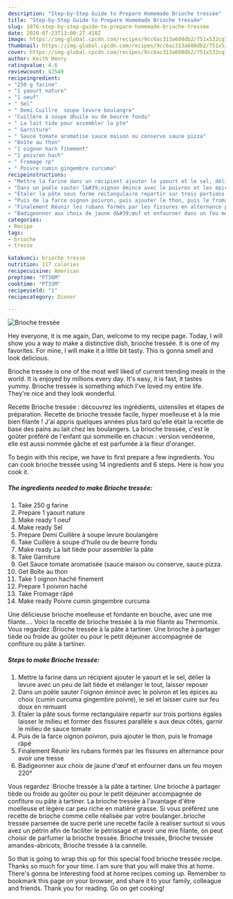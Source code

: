```yaml
---
description: "Step-by-Step Guide to Prepare Homemade Brioche tressée"
title: "Step-by-Step Guide to Prepare Homemade Brioche tressée"
slug: 1876-step-by-step-guide-to-prepare-homemade-brioche-tressee
date: 2020-07-23T13:00:27.418Z
image: https://img-global.cpcdn.com/recipes/9cc6ac313a608db2/751x532cq70/brioche-tressee-photo-principale-de-la-recette.jpg
thumbnail: https://img-global.cpcdn.com/recipes/9cc6ac313a608db2/751x532cq70/brioche-tressee-photo-principale-de-la-recette.jpg
cover: https://img-global.cpcdn.com/recipes/9cc6ac313a608db2/751x532cq70/brioche-tressee-photo-principale-de-la-recette.jpg
author: Keith Henry
ratingvalue: 4.6
reviewcount: 42540
recipeingredient:
- "250 g farine"
- "1 yaourt nature"
- "1 oeuf"
- " Sel"
- " Demi Cuillre  soupe levure boulangre"
- "Cuillère à soupe dhuile ou de beurre fondu"
- " La lait tide pour assembler la pte"
- " Garniture"
- " Sauce tomate aromatise sauce maison ou conserve sauce pizza"
- "Boîte au thon"
- "1 oignon hach finement"
- "1 poivron hach"
- " Fromage rp"
- " Poivre cumin gingembre curcuma"
recipeinstructions:
- "Mettre la farine dans un récipient ajouter le yaourt et le sel, délier la levure avec un peu de lait tiède et mélanger le tout, laisser reposer"
- "Dans un poêle sauter l&#39;oignon émincé avec le poivron et les épices au choix (cumin curcuma gingembre poivre), le sel et laisser cuire sur feu doux en remuant"
- "Étaler la pâte sous forme rectangulaire repartir sur trois portions égales laisser le milieu et former des fissures parallèle s aux deux côtés, garnir le milieu de sauce tomate"
- "Puis de la farce oignon poivron, puis ajouter le thon, puis le fromage râpé"
- "Finalement Réunir les rubans formés par les fissures en alternance pour avoir une tresse"
- "Badigeonner aux choix de jaune d&#39;œuf et enfourner dans un feu moyen 220°"
categories:
- Recipe
tags:
- brioche
- tresse

katakunci: brioche tresse 
nutrition: 117 calories
recipecuisine: American
preptime: "PT36M"
cooktime: "PT33M"
recipeyield: "1"
recipecategory: Dinner

---
```



![Brioche tressée](https://img-global.cpcdn.com/recipes/9cc6ac313a608db2/751x532cq70/brioche-tressee-photo-principale-de-la-recette.jpg)

Hey everyone, it is me again, Dan, welcome to my recipe page. Today, I will show you a way to make a distinctive dish, brioche tressée. It is one of my favorites. For mine, I will make it a little bit tasty. This is gonna smell and look delicious.

Brioche tressée is one of the most well liked of current trending meals in the world. It is enjoyed by millions every day. It's easy, it is fast, it tastes yummy. Brioche tressée is something which I've loved my entire life. They're nice and they look wonderful.

Recette Brioche tressée : découvrez les ingrédients, ustensiles et étapes de préparation. Recette de brioche tressée facile, hyper moelleuse et à la mie bien filante ! J&#39;ai appris quelques années plus tard qu&#39;elle était la recette de base des pains au lait chez les boulangers. La brioche tressée, c&#39;est le goûter préféré de l&#39;enfant qui sommeille en chacun : version vendéenne, elle est aussi nommée gâche et est parfumée à la fleur d&#39;oranger.


To begin with this recipe, we have to first prepare a few ingredients. You can cook brioche tressée using 14 ingredients and 6 steps. Here is how you cook it.

<!--inarticleads1-->

##### The ingredients needed to make Brioche tressée:

1. Take 250 g farine
1. Prepare 1 yaourt nature
1. Make ready 1 oeuf
1. Make ready  Sel
1. Prepare  Demi Cuillère à soupe levure boulangère
1. Take Cuillère à soupe d&#39;huile ou de beurre fondu
1. Make ready  La lait tiède pour assembler la pâte
1. Take  Garniture
1. Get  Sauce tomate aromatisée (sauce maison ou conserve, sauce pizza.
1. Get Boîte au thon
1. Take 1 oignon haché finement
1. Prepare 1 poivron haché
1. Take  Fromage râpé
1. Make ready  Poivre cumin gingembre curcuma


Une délicieuse brioche moelleuse et fondante en bouche, avec une mie filante…. Voici la recette de brioche tressée à la mie filante au Thermomix. Vous regardez :Brioche tressée à la pâte à tartiner. Une brioche à partager tiède ou froide au goûter ou pour le petit déjeuner accompagnée de confiture ou pâte à tartiner. 

<!--inarticleads2-->

##### Steps to make Brioche tressée:

1. Mettre la farine dans un récipient ajouter le yaourt et le sel, délier la levure avec un peu de lait tiède et mélanger le tout, laisser reposer
1. Dans un poêle sauter l&#39;oignon émincé avec le poivron et les épices au choix (cumin curcuma gingembre poivre), le sel et laisser cuire sur feu doux en remuant
1. Étaler la pâte sous forme rectangulaire repartir sur trois portions égales laisser le milieu et former des fissures parallèle s aux deux côtés, garnir le milieu de sauce tomate
1. Puis de la farce oignon poivron, puis ajouter le thon, puis le fromage râpé
1. Finalement Réunir les rubans formés par les fissures en alternance pour avoir une tresse
1. Badigeonner aux choix de jaune d&#39;œuf et enfourner dans un feu moyen 220°


Vous regardez :Brioche tressée à la pâte à tartiner. Une brioche à partager tiède ou froide au goûter ou pour le petit déjeuner accompagnée de confiture ou pâte à tartiner. La brioche tressée à l&#39;avantage d&#39;être moelleuse et légère car peu riche en matière grasse. Si vous préférez une recette de brioche comme celle réalisée par votre boulanger..brioche tressée parsemée de sucre perlé une recette facile à realiser surtout si vous avez un pétrin afin de faciliter le pétrissage et avoir une mie filante, on peut choisir de parfumer la brioche tressée. Brioche tressée, Brioche tressée amandes-abricots, Brioche tressée à la cannelle. 

So that is going to wrap this up for this special food brioche tressée recipe. Thanks so much for your time. I am sure that you will make this at home. There's gonna be interesting food at home recipes coming up. Remember to bookmark this page on your browser, and share it to your family, colleague and friends. Thank you for reading. Go on get cooking!
